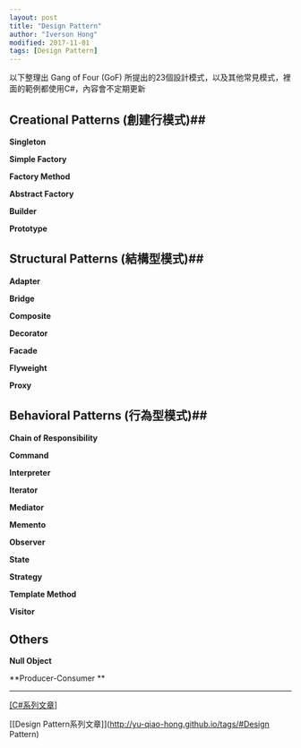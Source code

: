 ```yaml
---
layout: post
title: "Design Pattern"
author: "Iverson Hong"
modified: 2017-11-01
tags: [Design Pattern]
---
```


以下整理出 Gang of Four (GoF) 所提出的23個設計模式，以及其他常見模式，裡面的範例都使用C#，內容會不定期更新

 
## Creational Patterns (創建行模式)##

**Singleton**

**Simple Factory**

**Factory Method**

**Abstract Factory**

**Builder**

**Prototype**

## Structural Patterns (結構型模式)##

**Adapter**

**Bridge**

**Composite**

**Decorator**

**Facade**

**Flyweight**

**Proxy**

## Behavioral Patterns (行為型模式)##

**Chain of Responsibility**

**Command**

**Interpreter**

**Iterator**

**Mediator**

**Memento**

**Observer**

**State**

**Strategy**

**Template Method**

**Visitor**

## Others ##

**Null Object**

**Producer-Consumer **

----------

[[C#系列文章]](http://yu-qiao-hong.github.io/tags/#C#)

[[Design Pattern系列文章]](http://yu-qiao-hong.github.io/tags/#Design Pattern)